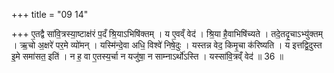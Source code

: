+++
title = "09 14"

+++
ए॒तद्वै सा॑वि॒त्रस्या॒ष्टाक्ष॑रं प॒दँ श्रि॒याऽभिषि॑क्तम् । य ए॒वव्ँ वेद॑ । श्रि॒या है॒वाभिषि॑च्यते । तदे॒तदृ॒चाऽभ्यु॑क्तम् ।  ऋ॒चो अ॒क्षरे॑ पर॒मे व्यो॑मन् । यस्मि॑न्दे॒वा अधि॒ विश्वे॑ निषे॒दुः । यस्तन्न वेद॒ किमृ॒चा क॑रिष्यति ।  य इत्तद्वि॒दुस्त इ॒मे समा॑सत॒ इति॑ । न ह॒ वा ए॒तस्य॒र्चा न यजु॑षा॒ न साम्नाऽर्थो॑ऽस्ति । यस्सा॑वि॒त्रव्ँ वेद॑ ॥ 36 ॥


